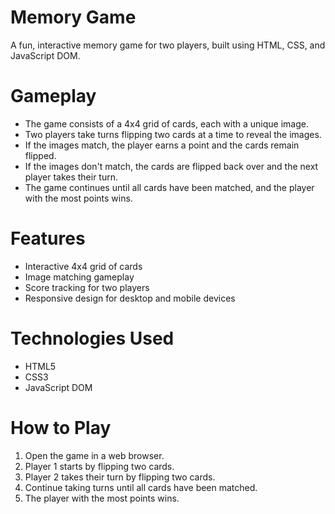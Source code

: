 # Memory Game
A fun, interactive memory game for two players, built using HTML, CSS, and JavaScript DOM.

# Gameplay
- The game consists of a 4x4 grid of cards, each with a unique image.
- Two players take turns flipping two cards at a time to reveal the images.
- If the images match, the player earns a point and the cards remain flipped.
- If the images don't match, the cards are flipped back over and the next player takes their turn.
- The game continues until all cards have been matched, and the player with the most points wins.

# Features
- Interactive 4x4 grid of cards
- Image matching gameplay
- Score tracking for two players
- Responsive design for desktop and mobile devices

# Technologies Used
- HTML5
- CSS3
- JavaScript DOM

# How to Play
1. Open the game in a web browser.
2. Player 1 starts by flipping two cards.
3. Player 2 takes their turn by flipping two cards.
4. Continue taking turns until all cards have been matched.
5. The player with the most points wins.
